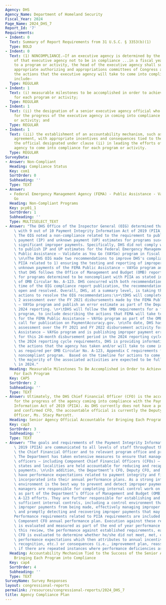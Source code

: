 ```yaml
---
Agency: DHS
Agency_Name: Department of Homeland Security
Fiscal_Year: 2024
Page_Name: 2024_DHS_7
Report_Id: '7'
Requirements:
- Indent: 0
  Text: Summary of Report Requirements from 31 U.S.C. § 3353(b)(1)
  Type: BOLD
- Indent: 0
  Text: (1) NONCOMPLIANCE.—If an executive agency is determined by the Inspector General
    of that executive agency not to be in compliance ...in a fiscal year with respect
    to a program or activity, the head of the executive agency shall submit to the
    appropriate authorizing and appropriations committees of Congress a plan describing
    the actions that the executive agency will take to come into compliance. The plan...shall
    include—
  Type: REGULAR
- Indent: 1
  Text: (i) measurable milestones to be accomplished in order to achieve compliance
    for each program or activity;
  Type: REGULAR
- Indent: 1
  Text: (ii) the designation of a senior executive agency official who shall be accountable
    for the progress of the executive agency in coming into compliance for each program
    or activity; and
  Type: REGULAR
- Indent: 1
  Text: (iii) the establishment of an accountability mechanism, such as a performance
    agreement, with appropriate incentives and consequences tied to the success of
    the official designated under clause (ii) in leading the efforts of the executive
    agency to come into compliance for each program or activity.
  Type: REGULAR
SurveyData:
- Answer: Non-Compliant
  Heading: Compliance Status
  Key: com1
  SortOrder: 0
  Subheading: ''
  Type: TEXT
- Answer:
  - Federal Emergency Management Agency (FEMA) - Public Assistance - Validate as You
    Go
  Heading: Non-Compliant Programs
  Key: pcp01_1
  SortOrder: 1
  Subheading: ''
  Type: MULTISELECT_TEXT
- Answer: "The DHS Office of the Inspector General (OIG) determined that DHS complied\
    \ with 9 out of 10 Payment Integrity Information Act of 2019 (PIIA) requirements.\
    \ The OIG noted a non-compliance related to the requirement to publish improper\
    \ payment (IP) and unknown payment (UP) estimates for programs susceptible to\
    \ significant improper payments. Specifically, DHS did not comply with the requirement\
    \ to publish IP and UP estimates for the Federal Emergency Management Agency (FEMA)\
    \ Public Assistance – Validate as You Go (VAYGo) program in fiscal year (FY) 2023.\
    \ \n\nThe DHS OIG made two recommendations to improve DHS's compliance with the\
    \ PIIA related to 1) ensuring the testing and reporting of improper payments and\
    \ unknown payments of the FEMA Public Assistance – VAYGo program and 2) ensuring\
    \ that DHS follows the Office of Management and Budget (OMB) reporting requirements\
    \ for programs determined to be noncompliant with PIIA as stated in Appendix C\
    \ of OMB Circular No. A-123. DHS concurred with both recommendations and at the\
    \ time of the OIG compliance report publication, the recommendations were considered\
    \ open and resolved. Overall, DHS, at a summary level, is taking the following\
    \ actions to resolve the OIG recommendations:\n•\tDHS will complete the PIIA Phase\
    \ 2 assessment over the FY 2021 disbursements made by the FEMA Public Assistance\
    \ – VAYGo program and publish an error estimate as part of the Department’s FY\
    \ 2024 reporting. \n•\tDHS will follow the OMB requirements for a first-year noncompliant\
    \ program, to include describing the actions that FEMA will take to achieve compliance\
    \ for the FEMA Public Assistance – VAYGo program as part of the OMB annual data\
    \ call for publication on PaymentAccuracy.gov. \n\nTo date, DHS has completed\
    \ assessment over the FY 2021 and FY 2022 disbursement activity for the FEMA Public\
    \ Assistance – VAYGo program and is publishing improper payment error estimates\
    \ for this 24-month disbursement period in the 2024 reporting cycle. As part of\
    \ the 2024 reporting cycle requirements, DHS is providing information describing\
    \ the actions that the agency has taken and/or will take to come into compliance\
    \ as required per OMB Circular No. A-123, Appendix C requirements for a first-year\
    \ noncompliant program.  Based on the timeline for actions to come into compliance,\
    \ the majority of the associated activities are expected to be fully completed\
    \ in 2024."
  Heading: Measurable Milestones To Be Accomplished in Order to Achieve Compliance
    For Each Program
  Key: CAP5
  SortOrder: 2
  Subheading: ''
  Type: TEXT
- Answer: Ultimately, the DHS Chief Financial Officer (CFO) is the accountable official
    for the progress of the agency coming into compliance with the Payment Integrity
    Information Act of 2019 (PIIA). As DHS currently does not have a politically appointed
    and confirmed CFO, the accountable official is currently the Deputy Chief Financial
    Officer, Ms. Stacy Marcott.
  Heading: Senior Agency Official Accountable for Bringing Each Program into Compliance
  Key: cap3
  SortOrder: 3
  Subheading: ''
  Type: TEXT
- Answer: "The goals and requirements of the Payment Integrity Information Act of\
    \ 2019 (PIIA) are communicated to all levels of staff throughout the Office of\
    \ the Chief Financial Officer and to relevant program office and procurement staff.\
    \ The Department has taken extensive measures to ensure that managers, accountable\
    \ officers – including Component Chief Financial Officers (CFOs) – programs, and\
    \ states and localities are held accountable for reducing and recapturing improper\
    \ payments. \n\nIn addition, the Department’s CFO, Deputy CFO, and senior staff\
    \ have performance expectations related to payment integrity and financial stewardship\
    \ incorporated into their annual performance plans. As a strong internal control\
    \ environment is the best way to prevent and detect improper payments, Component\
    \ managers are responsible for completing internal control work on payment processing\
    \ as part of the Department’s Office of Management and Budget (OMB) Circular No.\
    \ A-123 efforts. They are further responsible for establishing and maintaining\
    \ sufficient internal controls, including a control environment that prevents\
    \ improper payments from being made, effectively managing improper payment risks,\
    \ and promptly detecting and recovering improper payments that may occur.\n\n\
    Performance requirements related to PIIA requirements are included in each DHS\
    \ Component CFO annual performance plan. Execution against these requirements\
    \ is evaluated and measured as part of the end of year performance review. Per\
    \ this review, the performance against established requirements, each Component\
    \ CFO is evaluated to determine whether he/she did not meet, met, or exceeded\
    \ performance expectations which then attributes to annual incentives (i.e., awards,\
    \ recognition, etc.) or consequences (i.e., improvement plan, reassignment, etc.)\
    \ if there are repeated instances where performance deficiencies are noted."
  Heading: Accountability Mechanism Tied to the Success of the Senior Agency Official
    Bringing Each Program into Compliance
  Key: cap4
  SortOrder: 4
  Subheading: ''
  Type: TEXT
SurveyName: Survey Responses
layout: congressional-reports
permalink: /resources/congressional-reports/2024_DHS_7
title: Agency Compliance Plan
---
```

